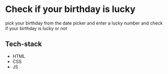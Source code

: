 # Check if your birthday is lucky
pick your birthday from the date picker and enter a lucky number and check if your birthday is lucky or not

## Tech-stack
- HTML
- CSS
- JS

